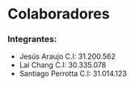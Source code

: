 # Colaboradores 
### Integrantes:
* Jesús Araujo C.I: 31.200.562
* Lai Chang C.I: 30.335.078
* Santiago Perrotta C.I: 31.014.123
